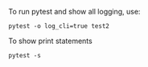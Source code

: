 To run pytest and show all logging, use:

    pytest -o log_cli=true test2

To show print statements

    pytest -s
    
